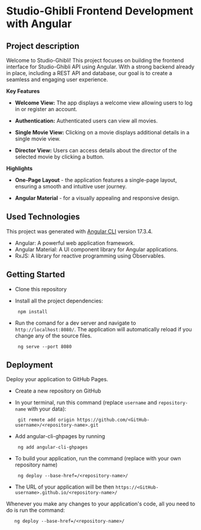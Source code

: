 # Studio-Ghibli Frontend Development with Angular

## Project description

Welcome to Studio-Ghibli! This project focuses on building the frontend interface for Studio-Ghibli API using Angular. With a strong backend already in place, including a REST API and database, our goal is to create a seamless and engaging user experience.

**Key Features**

- **Welcome View:** The app displays a welcome view allowing users to log in or register an account.

- **Authentication:** Authenticated users can view all movies.

- **Single Movie View:** Clicking on a movie displays additional details in a single movie view.

- **Director View:** Users can access details about the director of the selected movie by clicking a button.

**Highlights**

- **One-Page Layout** - the application features a single-page layout, ensuring a smooth and intuitive user journey.

- **Angular Material** - for a visually appealing and responsive design.

## Used Technologies

This project was generated with [Angular CLI](https://github.com/angular/angular-cli) version 17.3.4.

- Angular: A powerful web application framework.
- Angular Material: A UI component library for Angular applications.
- RxJS: A library for reactive programming using Observables.

## Getting Started

- Clone this repository
- Install all the project dependencies:

       npm install

- Run the comand for a dev server and navigate to `http://localhost:8080/`. The application will automatically reload if you change any of the source files.

       ng serve --port 8080

## Deployment

Deploy your application to GitHub Pages.

- Create a new repository on GitHub

- In your terminal, run this command (replace `username` and `repository-name` with your data):

       git remote add origin https://github.com/<GitHub-username>/<repository-name>.git

- Add angular-cli-ghpages by running

       ng add angular-cli-ghpages

- To build your application, run the command (replace <repository-name> with your own repository name)

       ng deploy --base-href=/<repository-name>/

- The URL of your application will be then `https://<GitHub-username>.github.io/<repository-name>/`

Whenever you make any changes to your application's code, all you need to do is run the command:

       ng deploy --base-href=/<repository-name>/
